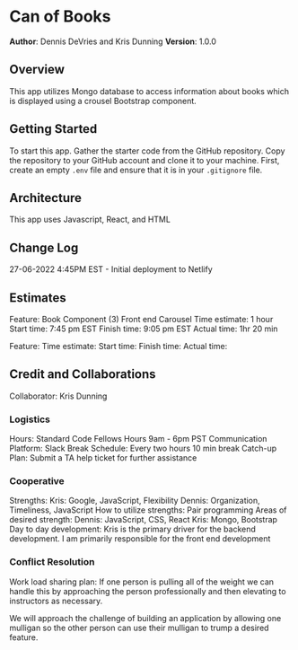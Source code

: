 # Can of Books

**Author**: Dennis DeVries and Kris Dunning
**Version**: 1.0.0

## Overview

This app utilizes Mongo database to access information about books which is displayed using a crousel Bootstrap component.

## Getting Started

To start this app. Gather the starter code from the GitHub repository. Copy the repository to your GitHub account and clone it to your machine. First, create an empty `.env` file and ensure that it is in your `.gitignore` file.

## Architecture

This app uses Javascript, React, and HTML

## Change Log

27-06-2022 4:45PM EST - Initial deployment to Netlify

## Estimates

Feature: Book Component (3) Front end Carousel
Time estimate: 1 hour
Start time: 7:45 pm EST
Finish time: 9:05 pm EST
Actual time: 1hr 20 min

Feature:
Time estimate:
Start time:
Finish time:
Actual time:

## Credit and Collaborations

Collaborator: Kris Dunning

### Logistics

Hours: Standard Code Fellows Hours 9am - 6pm PST
Communication Platform: Slack
Break Schedule: Every two hours 10 min break
Catch-up Plan: Submit a TA help ticket for further assistance

### Cooperative

Strengths: Kris: Google, JavaScript, Flexibility
Dennis: Organization, Timeliness, JavaScript
How to utilize strengths: Pair programming
Areas of desired strength: Dennis: JavaScript, CSS, React
Kris: Mongo, Bootstrap
Day to day development: Kris is the primary driver for the backend development. I am primarily responsible for the front end development

### Conflict Resolution

Work load sharing plan: If one person is pulling all of the weight we can handle this by approaching the person professionally and then elevating to instructors as necessary.

We will approach the challenge of building an application by allowing one mulligan so the other person can use their mulligan to trump a desired feature.
